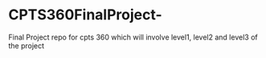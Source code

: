 # CPTS360FinalProject-
Final Project repo for cpts 360 which will involve level1, level2 and level3 of the project 
